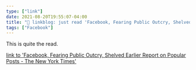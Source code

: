 ```yaml
---
type: ["link"]
date: 2021-08-20T19:55:07-04:00
title: "🔗 linkblog: just read 'Facebook, Fearing Public Outcry, Shelved Earlier Report on Popular Posts - The New York Times'"
tags: ["Facebook"]
---
```

This is quite the read.
 
[link to 'Facebook, Fearing Public Outcry, Shelved Earlier Report on Popular Posts - The New York Times'](https://www.nytimes.com/2021/08/20/technology/facebook-popular-posts.html)
